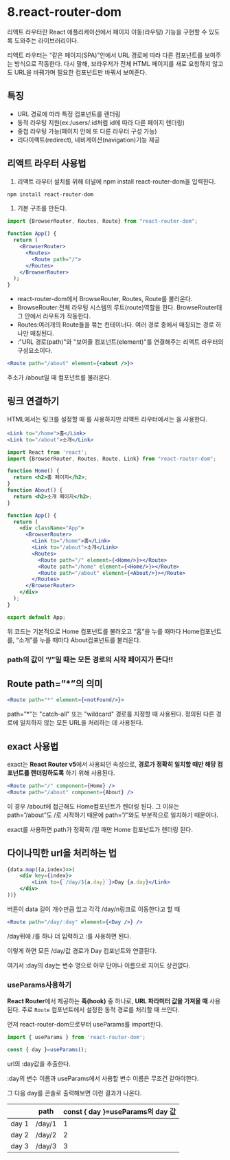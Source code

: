 # 8.react-router-dom

리액트 라우터란 React 애플리케이션에서 페이지 이동(라우팅) 기능을 구현할 수 있도록 도와주는 라이브러리이다.

리액트 라우터는 “같은 페이지(SPA)”안에서 URL 경로에 따라 다른 컴포넌트를 보여주는 방식으로 작동한다. 다시 말해, 브라우저가 전체 HTML 페이지를 새로 요청하지 않고도 URL을 바꿔가며 필요한 컴포넌트만 바꿔서 보여준다.

## 특징

- URL 경로에 따라 특정 컴포넌트를 렌더링
- 동적 라우팅 지원(ex:/users/:id처럼 id에 따라 다른 페이지 렌더링)
- 중첩 라우팅 가능(페이지 안에 또 다른 라우터 구성 가능)
- 리다이렉트(redirect), 네비게이션(navigation)기능 제공

## 리액트 라우터 사용법

1. 리액트 라우터 설치를 위해 터널에 npm install react-router-dom을 입력한다.

```bash
npm install react-router-dom
```

1. 기본 구조를 만든다.

```jsx
import {BrowserRouter, Routes, Route} from "react-router-dom";

function App() {
  return (
    <BrowserRouter>
      <Routes>
        <Route path="/">
      </Routes>
    </BrowserRouter>
  );
}
```

- react-router-dom에서 BrowseRouter, Routes, Route를 불러온다.
- BrowseRouter:전체 라우팅 시스템의 루트(route)역할을 한다. BrowseRouter태그 안에서 라우트가 작동한다.
- Routes:여러개의 Route들을 묶는 컨테이너다. 여러 경로 중에서 매칭되는 경로 하나만 매칭된다.
- <Route path=”” element={}>:"URL 경로(path)"와 "보여줄 컴포넌트(element)"를 연결해주는 리액트 라우터의 구성요소이다.

```jsx
<Route path="/about" element={<about />}>
```

주소가 /about일 때 <about />컴포넌트를 불러온다.

## 링크 연결하기

HTML에서는 링크를 설정할 때 <a>를 사용하지만 리액트 라우터에서는 <Link to=”속성값”>을 사용한다.

```jsx
<Link to="/home">홈</Link>
<Link to="/about">소개</Link>
```

```jsx
import React from 'react';
import {BrowserRouter, Routes, Route, Link} from "react-router-dom";

function Home() {
  return <h2>홈 페이지</h2>;
}
function About() {
  return <h2>소개 페이지</h2>;
}

function App() {
  return (
    <div className="App">
      <BrowserRouter>
        <Link to="/home">홈</Link>
        <Link to="/about">소개</Link>
        <Routes>
          <Route path="/" element={<Home/>}></Route>
          <Route path="/home" element={<Home/>}></Route>
          <Route path="/about" element={<About/>}></Route>
        </Routes>
      </BrowserRouter>
    </div>
  );
}

export default App;
```

위 코드는 기본적으로 Home 컴포넌트를 불러오고 “홈”을 누를 때마다 Home컴포넌트를, “소개”를 누를 때마다 About컴포넌트를 불러온다.

### path의 값이 “/”일 때는 모든 경로의 시작 페이지가 뜬다!!

## Route path=”*”의 의미

```jsx
<Route path="*" element={<notFound/>}>
```

path=”*”는  "catch-all" 또는 "wildcard" 경로를 지정할 때 사용된다. 정의된 다른 경로에 일치하지 않는 모든 URL을 처리하는 데 사용된다.

## exact 사용법

exact는 **React Router v5**에서 사용되던 속성으로, **경로가 정확히 일치할 때만 해당 컴포넌트를 렌더링하도록** 하기 위해 사용된다.

```jsx
<Route path="/" component={Home} />
<Route path="/about" component={About} />
```

이 경우  /about에 접근해도 Home컴포넌트가 렌더링 된다. 그 이유는 path=”/about”도 /로 시작하기 때문에 path=”/”와도 부분적으로 일치하기 때문이다.

exact를 사용하면 path가 정확히 /일 때만 Home 컴포넌트가 렌더링 된다.

## 다이나믹한 url을 처리하는 법

```jsx
{data.map((a,index)=>(
	<div key={index}>
		<Link to={`/day/${a.day}`}>Day {a.day}</Link>
	</div>
))}
```

버튼이 data 길이 개수만큼 있고 각각 /day/n링크로 이동한다고 할 때

```jsx
<Route path="/day/:day" element={<Day />} />
```

/day뒤에 /를 하나 더 입력하고 :를 사용하면 된다.

이렇게 하면 모든 /day/값 경로가 Day 컴포넌트와 연결된다.

여기서 :day의 day는 변수 명으로 아무 단어나 이름으로 지어도 상관없다.

### useParams사용하기

**React Router**에서 제공하는 **훅(hook)** 중 하나로, **URL 파라미터 값을 가져올 때** 사용된다. 주로 `Route` 컴포넌트에서 설정한 동적 경로를 처리할 때 쓰인다.

먼저 react-router-dom으로부터 useParams를 import한다.

```jsx
import { useParams } from 'react-router-dom';
```

```jsx
const { day }=useParams();
```

url의 :day값을 추출한다.

:day의 변수 이름과 useParams에서 사용할 변수 이름은 무조건 같아야한다.

그 다음 day를 콘솔로 출력해보면 이런 결과가 나온다.

|  | path | const { day }=useParams의 day 값 |
| --- | --- | --- |
| day 1 | /day/1 | 1 |
| day 2 | /day/2 | 2 |
| day 3 | /day/3 | 3 |
